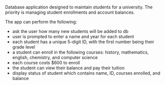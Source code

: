 Database application designed to maintain students for a university. 
The priority is managing student enrollments and account balances.

The app can perform the following:
- ask the user how many new students will be added to db
- user is prompted to enter a name and year for each student
- each student has a unique 5-digit ID, with the first number being their grade level
- a student can enroll in the following courses: history, mathematics, english, chemistry, and computer science
- each course costs $600 to enroll
- the student can view their balance and pay their tuition
- display status of student which contains name, ID, courses enrolled, and balance

